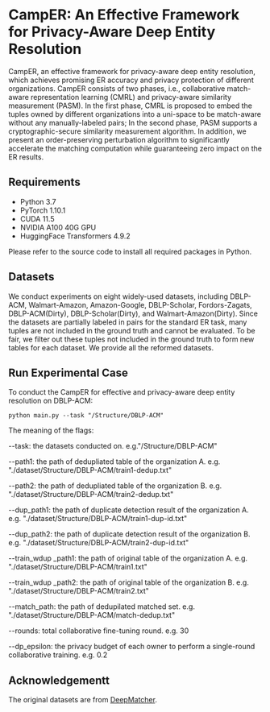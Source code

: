 # **CampER: An Effective Framework for Privacy-Aware Deep Entity Resolution**

CampER, an effective framework for privacy-aware deep entity resolution, which achieves promising ER accuracy and privacy protection of different organizations. CampER consists of two phases, i.e., collaborative match-aware representation learning (CMRL) and privacy-aware similarity measurement (PASM). In the first phase, CMRL is proposed to embed the tuples owned by different organizations into a uni-space to be match-aware without any manually-labeled pairs; In the second phase, PASM supports a cryptographic-secure similarity measurement algorithm. In addition, we present an order-preserving
perturbation algorithm to significantly accelerate the matching computation while guaranteeing zero impact on the ER
results.
## Requirements

* Python 3.7
* PyTorch 1.10.1
* CUDA 11.5
* NVIDIA A100 40G GPU
* HuggingFace Transformers 4.9.2 

Please refer to the source code to install all required packages in Python.

## Datasets

We conduct experiments on eight widely-used datasets, including DBLP-ACM, Walmart-Amazon, Amazon-Google, DBLP-Scholar, Fordors-Zagats, DBLP-ACM(Dirty), DBLP-Scholar(Dirty), and Walmart-Amazon(Dirty). Since the datasets are partially labeled in pairs for the standard ER task, many tuples are not included in the ground truth and cannot be evaluated. To be fair, we filter out these tuples not included in the ground truth to form new tables for each dataset. We provide all the reformed datasets. 

## Run Experimental Case

To conduct the CampER for effective and privacy-aware deep entity resolution on DBLP-ACM:

```
python main.py --task "/Structure/DBLP-ACM"
```

The meaning of the flags:

--task: the datasets conducted on. e.g."/Structure/DBLP-ACM"

--path1: the path of dedupliated table of the organization A. e.g. "./dataset/Structure/DBLP-ACM/train1-dedup.txt"

--path2: the path of dedupliated table of the organization B. e.g. "./dataset/Structure/DBLP-ACM/train2-dedup.txt"

--dup_path1: the path of duplicate detection result of the organization A. e.g. "./dataset/Structure/DBLP-ACM/train1-dup-id.txt"

--dup_path2: the path of duplicate detection result of the organization B. e.g. "./dataset/Structure/DBLP-ACM/train2-dup-id.txt"

--train_wdup _path1: the path of original table of the organization A. e.g. "./dataset/Structure/DBLP-ACM/train1.txt"

--train_wdup _path2: the path of original table of the organization B. e.g. "./dataset/Structure/DBLP-ACM/train2.txt"

--match_path: the path of dedupilated matched set. e.g. "./dataset/Structure/DBLP-ACM/match-dedup.txt"

--rounds: total collaborative fine-tuning round. e.g. 30

--dp_epsilon: the privacy budget of each owner to perform a single-round collaborative training. e.g. 0.2


## Acknowledgementt

The original datasets are from [DeepMatcher](https://github.com/anhaidgroup/deepmatcher).
